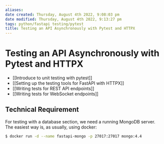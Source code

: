 ```yaml
---
aliases: 
date created: Thursday, August 4th 2022, 9:08:03 pm
date modified: Thursday, August 4th 2022, 9:13:27 pm
tags: python/fastapi testing/pytest
title: Testing an API Asynchronously with Pytest and HTTPX
---
```


# Testing an API Asynchronously with Pytest and HTTPX

- [[Introduce to unit testing with pytest]]
- [[Setting up the testing tools for FastAPI with HTTPX]]
- [[Writing tests for REST API endpoints]]
- [[Writing tests for WebSocket endpoints]]

## Technical Requirement

For testing with a database section, we need a running MongoDB server. The easiest way is, as usually, using docker:

```bash
$ docker run -d --name fastapi-mongo -p 27017:27017 mongo:4.4
```